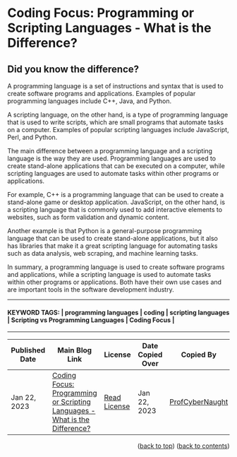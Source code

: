 <!-- HELP NOTICE: This gives the ability to provide 'back to the top links -->
<a name="readme-top"></a>

<!-- **** DO NOT EDIT ABOVE THIS LINE **** -->



<!-- TASK: Add main article title between tags - taken from top of article -->
<!-- MAIN TITLE -->
# Coding Focus: Programming or Scripting Languages - What is the Difference?
<!-- MAIN TITLE -->


<!-- TASK: Add article sub title between tags - taken from top of article underneath main title -->
<!-- SUBTITLE -->
## Did you know the difference?
<!-- SUBTITLE -->


<!-- TASK: Add article content between tags - taken from main article body -->
<!-- CONTENT -->
A programming language is a set of instructions and syntax that is used to create software programs and applications. Examples of popular programming languages include C++, Java, and Python.

A scripting language, on the other hand, is a type of programming language that is used to write scripts, which are small programs that automate tasks on a computer. Examples of popular scripting languages include JavaScript, Perl, and Python.

The main difference between a programming language and a scripting language is the way they are used. Programming languages are used to create stand-alone applications that can be executed on a computer, while scripting languages are used to automate tasks within other programs or applications.

For example, C++ is a programming language that can be used to create a stand-alone game or desktop application. JavaScript, on the other hand, is a scripting language that is commonly used to add interactive elements to websites, such as form validation and dynamic content.

Another example is that Python is a general-purpose programming language that can be used to create stand-alone applications, but it also has libraries that make it a great scripting language for automating tasks such as data analysis, web scraping, and machine learning tasks.

In summary, a programming language is used to create software programs and applications, while a scripting language is used to automate tasks within other programs or applications. Both have their own use cases and are important tools in the software development industry.
<!-- CONTENT -->


<!-- Required Divider -->
---
<!-- Required Divider -->


<!-- TASK: Add article keywords below - taken from the bottom of each article page -->
<!-- KEYWORDS -->
#### KEYWORD TAGS: | programming languages | coding | scripting languages | Scripting vs Programming Languages | Coding Focus |
<!-- KEYWORDS -->


<!-- Required Divider -->
---
<!-- Required Divider -->


<!-- FOOTER TABLE -->

<!-- Table containing blog article details - including the person whom copied it over from the main website -->
<!-- TASK: Add the required data fields to the table below -->
| Published Date | Main Blog Link | License | Date Copied Over | Copied By | Written By |
| -------------- | -------------- | ------- | ---------------- | --------- | ---------- |
| Jan 22, 2023 | [Coding Focus: Programming or Scripting Languages - What is the Difference?](https://profcybernaught.hashnode.dev/coding-focus-programming-or-scripting-languages-what-is-the-difference "Coding Focus: Programming or Scripting Languages - What is the Difference?") | [Read License](./LICENSE.md "License Agreement - Cybersecurity Blog - ProfCyberNaught") | Jan 22, 2023 | [ProfCyberNaught](https://github.com/ProfCyberNaught "ProfCyberNaught on GitHub") | [ProfCyberNaught](https://github.com/ProfCyberNaught "ProfCyberNaught on GitHub") |

<!-- FOOTER TABLE -->



<!-- **** DO NOT EDIT BELOW THIS LINE **** -->

<!-- HELP NOTICE: All pages must end with the 'back to top' and 'back to contents' links -->
<p align="right">(<a href="#readme-top">back to top</a>) (<a href="../../../">back to contents</a>)</p>